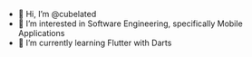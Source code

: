 - 👋 Hi, I’m @cubelated
- 👀 I’m interested in Software Engineering, specifically Mobile Applications
- 🌱 I’m currently learning Flutter with Darts

<!---
cubelated/cubelated is a ✨ special ✨ repository because its `README.md` (this file) appears on your GitHub profile.
You can click the Preview link to take a look at your changes.
--->
